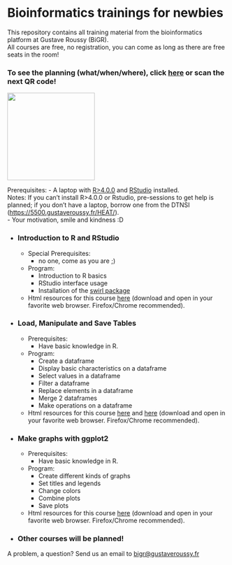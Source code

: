 # Bioinformatics trainings for newbies
This repository contains all training material from the bioinformatics platform at Gustave Roussy (BiGR).  
All courses are free, no registration, you can come as long as there are free seats in the room!

### To see the planning (what/when/where), click [here](https://gustaveroussyfr.sharepoint.com/:l:/s/Plateformedebioinformatique-Formationsinternes/FA02Wok_gEVKn_WrC000wOUBkXVcZUHym7GgyN7-pvFzbA?e=fhDNn7) or scan the next QR code!
<img src="[Assets/icon.png](https://github.com/user-attachments/assets/5a58aaf8-9e65-4a12-98b5-06e2dc350d6c)" width="200">  

Prerequisites:
    - A laptop with [R>4.0.0](https://cran.r-project.org/) and [RStudio](https://posit.co/download/rstudio-desktop/) installed.  
    Notes: If you can’t install R>4.0.0 or Rstudio, pre-sessions to get help is planned; if you don’t have a laptop, borrow one from the DTNSI (https://5500.gustaveroussy.fr/HEAT/).  
    - Your motivation, smile and kindness :D  


- ### Introduction to R and RStudio
  - Special Prerequisites:
    - no one, come as you are ;)
  - Program:
    - Introduction to R basics
    - RStudio interface usage
    - Installation of the [swirl package](https://swirlstats.com/)
  - Html resources for this course [here](https://github.com/gustaveroussy/training_bigr/blob/main/Introduction_R_RStudio/For_Students/GR_IntroR_RStudio.html) (download and open in your favorite web browser. Firefox/Chrome recommended).

- ### Load, Manipulate and Save Tables
  - Prerequisites:
    - Have basic knowledge in R.
  - Program:
    - Create a dataframe
    - Display basic characteristics on a dataframe
    - Select values in a dataframe
    - Filter a dataframe
    - Replace elements in a dataframe
    - Merge 2 dataframes
    - Make operations on a dataframe
  - Html resources for this course [here]([https://github.com/gustaveroussy/training_bigr/blob/main/Introduction_R_RStudio/For_Students/GR_IntroR_RStudio.html](https://github.com/gustaveroussy/training_bigr/blob/main/Load_and_save_tables/For_Students/Load_and_save_tables_in_R.html)) and [here](https://github.com/gustaveroussy/training_bigr/blob/main/Tables_manipulation/For_Students/Tables_manipulation.html) (download and open in your favorite web browser. Firefox/Chrome recommended).

- ### Make graphs with ggplot2
  - Prerequisites:
    - Have basic knowledge in R.
  - Program:
    - Create different kinds of graphs
    - Set titles and legends
    - Change colors
    - Combine plots
    - Save plots
  - Html resources for this course [here](https://github.com/gustaveroussy/training_bigr/blob/main/Make_graphs_under_R_with_ggplot2/For_Students/Make_graphs_under_R_with_ggplot2.html) (download and open in your favorite web browser. Firefox/Chrome recommended).

- ### Other courses will be planned!

A problem, a question? Send us an email to bigr@gustaveroussy.fr

